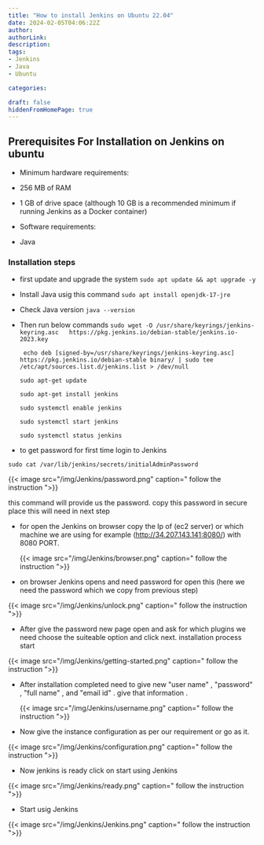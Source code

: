 ```yaml
---
title: "How to install Jenkins on Ubuntu 22.04"
date: 2024-02-05T04:06:22Z
author:
authorLink:
description:
tags:
- Jenkins
- Java
- Ubuntu

categories:

draft: false
hiddenFromHomePage: true
---
```


## Prerequisites For Installation on Jenkins on ubuntu

* Minimum hardware requirements:

* 256 MB of RAM

* 1 GB of drive space (although 10 GB is a recommended minimum if running Jenkins as a Docker container) 

* Software requirements:

* Java

### Installation steps

* first update and upgrade the system `sudo apt update && apt upgrade -y`

* Install Java usig this command `sudo apt install openjdk-17-jre`

* Check Java version `java --version`

* Then run below commands
   `sudo wget -O /usr/share/keyrings/jenkins-keyring.asc   https://pkg.jenkins.io/debian-stable/jenkins.io-2023.key`
   
   ` echo deb [signed-by=/usr/share/keyrings/jenkins-keyring.asc]   https://pkg.jenkins.io/debian-stable binary/ | sudo tee   /etc/apt/sources.list.d/jenkins.list > /dev/null`

   `sudo apt-get update`

   `sudo apt-get install jenkins`

   `sudo systemctl enable jenkins`

   `sudo systemctl start jenkins`

   `sudo systemctl status jenkins`

* to get password for first time login to Jenkins

 `sudo cat /var/lib/jenkins/secrets/initialAdminPassword`

 {{< image src="/img/Jenkins/password.png" caption=" follow the instruction ">}}

 this command will provide us the password. copy this password in secure place this will need in next step

 * for open the Jenkins on browser copy the Ip of (ec2 server) or which machine we are using for example (http://34.207.143.141:8080/) with 8080 PORT.

   {{< image src="/img/Jenkins/browser.png" caption=" follow the instruction ">}}

* on browser Jenkins opens and need password for open this (here we need the password which we copy from previous step) 

 {{< image src="/img/Jenkins/unlock.png" caption=" follow the instruction ">}}

 * After give the password new page open and ask for which plugins we need choose the suiteable option and click next. installation process start

  {{< image src="/img/Jenkins/getting-started.png" caption=" follow the instruction ">}}

* After installation completed need to give new "user name" , "password" , "full name" , and "email id" . give that information .

  {{< image src="/img/Jenkins/username.png" caption=" follow the instruction ">}}

* Now give the instance configuration as per our requirement or go as it.

{{< image src="/img/Jenkins/configuration.png" caption=" follow the instruction ">}}

* Now jenkins is ready click on start using Jenkins

{{< image src="/img/Jenkins/ready.png" caption=" follow the instruction ">}}

* Start usig Jenkins

{{< image src="/img/Jenkins/Jenkins.png" caption=" follow the instruction ">}}

